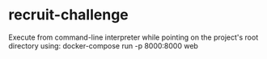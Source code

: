 # recruit-challenge
 
Execute from command-line interpreter while pointing on the project's root directory using: 
docker-compose run -p 8000:8000 web

